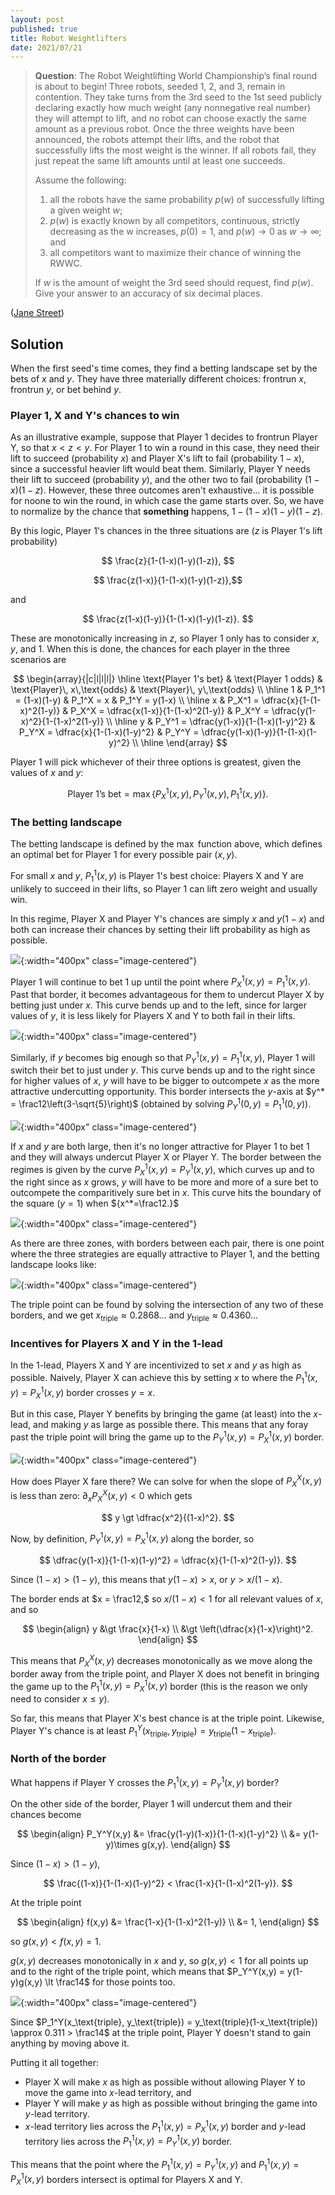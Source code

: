 ```yaml
---
layout: post
published: true
title: Robot Weightlifters
date: 2021/07/21
---
```


>**Question**: The Robot Weightlifting World Championship’s final round is about to begin! Three robots, seeded 1, 2, and 3, remain in contention. They take turns from the 3rd seed to the 1st seed publicly declaring exactly how much weight (any nonnegative real number) they will attempt to lift, and no robot can choose exactly the same amount as a previous robot. Once the three weights have been announced, the robots attempt their lifts, and the robot that successfully lifts the most weight is the winner. If all robots fail, they just repeat the same lift amounts until at least one succeeds.
>
>Assume the following:
>
>1. all the robots have the same probability $p(w)$ of successfully lifting a given weight $w$;
>2. $p(w)$ is exactly known by all competitors, continuous, strictly decreasing as the w increases, $p(0) = 1,$ and $p(w) \rightarrow 0$ as $w \rightarrow \infty$; and
>3. all competitors want to maximize their chance of winning the RWWC.
>
>If $w$ is the amount of weight the 3rd seed should request, find $p(w).$ Give your answer to an accuracy of six decimal places.

<!--more-->

([Jane Street](https://www.janestreet.com/puzzles/robot-weightlifting-index/))

## Solution

When the first seed's time comes, they find a betting landscape set by the bets of $x$ and $y.$ They have three materially different choices: frontrun $x,$ frontrun $y,$ or bet behind $y.$

### Player 1, X and Y's chances to win

As an illustrative example, suppose that Player 1 decides to frontrun Player Y, so that $x < z < y.$ For Player 1 to win a round in this case, they need their lift to succeed (probability $x$) and Player X's lift to fail (probability $1-x$), since a successful heavier lift would beat them. Similarly, Player Y needs their lift to succeed (probability $y$), and the other two to fail (probability $(1-x)(1-z).$ However, these three outcomes aren't exhaustive... it is possible for noone to win the round, in which case the game starts over. So, we have to normalize by the chance that **something** happens, $1-(1-x)(1-y)(1-z).$

By this logic, Player 1's chances in the three situations are ($z$ is Player 1's lift probability)

$$ \frac{z}{1-(1-x)(1-y)(1-z)}, $$

$$ \frac{z(1-x)}{1-(1-x)(1-y)(1-z)},$$

and

$$ \frac{z(1-x)(1-y)}{1-(1-x)(1-y)(1-z)}. $$

These are monotonically increasing in $z,$ so Player 1 only has to consider $x,$ $y,$ and $1.$ When this is done, the chances for each player in the three scenarios are

$$
\begin{array}{|c|l|l|l|} \hline
\text{Player 1's bet} & \text{Player 1 odds} & \text{Player}\, x\,\text{odds} & \text{Player}\, y\,\text{odds} \\ \hline
1 & P_1^1 = (1-x)(1-y) & P_1^X = x & P_1^Y = y(1-x) \\ \hline
x & P_X^1 = \dfrac{x}{1-(1-x)^2(1-y)} & P_X^X = \dfrac{x(1-x)}{1-(1-x)^2(1-y)} & P_X^Y = \dfrac{y(1-x)^2}{1-(1-x)^2(1-y)} \\ \hline
y & P_Y^1 = \dfrac{y(1-x)}{1-(1-x)(1-y)^2} & P_Y^X = \dfrac{x}{1-(1-x)(1-y)^2} & P_Y^Y = \dfrac{y(1-x)(1-y)}{1-(1-x)(1-y)^2} \\ \hline
\end{array}
$$

Player 1 will pick whichever of their three options is greatest, given the values of $x$ and $y:$

$$ \text{Player 1's bet} = \max\{P_X^1(x,y), P_Y^1(x,y), P_1^1(x,y)\}. $$

### The betting landscape

The betting landscape is defined by the $\max$ function above, which defines an optimal bet for Player 1 for every possible pair $(x,y)$. 

For small $x$ and $y,$ $P_1^1(x,y)$ is Player 1's best choice: Players X and Y are unlikely to succeed in their lifts, so Player 1 can lift zero weight and usually win. 

In this regime, Player X and Player Y's chances are simply $x$ and $y(1-x)$ and both can increase their chances by setting their lift probability as high as possible. 

![](/img/2021-07-21-JS-1-lead-increases.png){:width="400px" class="image-centered"}

Player 1 will continue to bet $1$ up until the point where $P_X^1(x,y) = P_1^1(x,y).$ Past that border, it becomes advantageous for them to undercut Player X by betting just under $x.$ This curve bends up and to the left, since for larger values of $y,$ it is less likely for Players X and Y to both fail in their lifts.

![](/img/2021-07-21-JS-1-X-border.png){:width="400px" class="image-centered"}

Similarly, if $y$ becomes big enough so that $P_Y^1(x,y) = P_1^1(x,y)$, Player 1 will switch their bet to just under $y.$ This curve bends up and to the right since for higher values of $x,$ $y$ will have to be bigger to outcompete $x$ as the more attractive undercutting opportunity. This border intersects the $y$-axis at $y^* = \frac12\left(3-\sqrt{5}\right)$ (obtained by solving ${P_Y^1(0,y) = P_1^1(0,y)}$).

![](/img/2021-07-21-JS-1-Y-border.png){:width="400px" class="image-centered"}

If $x$ and $y$ are both large, then it's no longer attractive for Player 1 to bet $1$ and they will always undercut Player X or Player Y. The border between the regimes is given by the curve $P_X^1(x,y) = P_Y^1(x,y),$ which curves up and to the right since as $x$ grows, $y$ will have to be more and more of a sure bet to outcompete the comparitively sure bet in $x.$ This curve hits the boundary of the square (${y=1}$) when ${x^*=\frac12.}$

![](/img/2021-07-21-JS-X-Y-border.png){:width="400px" class="image-centered"}

As there are three zones, with borders between each pair, there is one point where the three strategies are equally attractive to Player 1, and the betting landscape looks like:

![](/img/2021-07-21-JS-zone-boundaries.png){:width="400px" class="image-centered"}

The triple point can be found by solving the intersection of any two of these borders, and we get $x_\text{triple} \approx 0.2868\ldots$ and $y_\text{triple} \approx 0.4360\ldots$

<!-- ### Player X's incentives 

For small $x$ and $y,$ $P_1^1(x,y)$ is Player 1's best choice. In this regime, Player X and Player Y's chances are simply $x$ and $y(1-x)$ and both can increase their chances by setting their lift probability as high as possible.

Player X can increase their chance up until they hit the border $P_1^1(x,y) = P_X^1(x,y),$ beyond which Player 1 will switch from betting $1$ to frontrunning Player X. And what then?

Inspecting the probabilities, Player X's chance in the $x$-lead is equal to the chance in the $1$-lead multiplied by $f(x,y) = (1-x)/(1-(1-x)^2(1-y)).$ 

In other words, $P_1^X(x,y) = f(x,y)\times P_X^X(x,y).$ Likewise, $P_1^Y(x,y) = f(x,y)\times P_X^Y(x,y).$ 

Along this border, $P_1^1(x,y) = P_X^1(x,y).$ Because $\sum_i P_1^i = \sum_i P_X^i = 1,$ this means that 

$$\begin{align}
P_1^X(x,y) + P_1^Y(x,y) &= P_X^X(x,y) + P_X^Y(x,y) \\
&= f(x,y)\times \left( P_1^X(x,y) + P_1^Y(x,y)\right),
\end{align}$$ 

or, $f(x,y) = 1.$ 

$f(x,y)$ is monotonically decreasing in $x$ and $y,$ so on the $1$-lead side of the border (small $x$ and $y$), $f(x,y) > 1$ and on the other side, $f(x,y) < 1.$  -->

### Incentives for Players X and Y in the $1$-lead
<!-- at the $P_1^1(x,y) = P_Y^1(x,y)$ border -->

In the $1$-lead, Players X and Y are incentivized to set $x$ and $y$ as high as possible. Naively, Player X can achieve this by setting $x$ to where the $P_1^1(x,y)=P_X^1(x,y)$ border crosses $y=x.$ 

But in this case, Player Y benefits by bringing the game (at least) into the $x$-lead, and making $y$ as large as possible there. This means that any foray past the triple point will bring the game up to the $P_Y^1(x,y) = P_X^1(x,y)$ border. 

![](/img/2021-07-21-JS-X-Y-border-game.png){:width="400px" class="image-centered"}

How does Player X fare there? We can solve for when the slope of $P_X^X(x,y)$ is less than zero: ${\partial_x P_X^X(x,y) < 0 }$ which gets

$$ y \gt \dfrac{x^2}{(1-x)^2}. $$

Now, by definition, $P_Y^1(x,y) = P_X^1(x,y)$ along the border, so

$$ \dfrac{y(1-x)}{1-(1-x)(1-y)^2} = \dfrac{x}{1-(1-x)^2(1-y)}. $$

Since $(1-x) > (1-y),$ this means that $y(1-x) > x,$ or $y > x/(1-x).$ 

The border ends at $x = \frac12,$ so $x/(1-x) < 1$ for all relevant values of $x,$ and so 

$$
\begin{align}
y &\gt \frac{x}{1-x} \\
  &\gt \left(\dfrac{x}{1-x}\right)^2.
\end{align}
$$

This means that $P_X^X(x,y)$ decreases monotonically as we move along the border away from the triple point, and Player X does not benefit in bringing the game up to the $P_1^1(x,y) = P_X^1(x,y)$ border (this is the reason we only need to consider $x \leq y$).

So far, this means that Player X's best chance is at the triple point. Likewise, Player Y's chance is at least ${P_1^Y(x_\text{triple},y_\text{triple}) = y_\text{triple}\left(1-x_\text{triple}\right)}.$

### North of the border

What happens if Player Y crosses the $P_1^1(x,y) = P_Y^1(x,y)$ border?

On the other side of the border, Player 1 will undercut them and their chances become

$$
\begin{align}
P_Y^Y(x,y) &= \frac{y(1-y)(1-x)}{1-(1-x)(1-y)^2} \\
&= y(1-y)\times g(x,y).
\end{align}
$$ 

Since $(1-x) > (1-y),$

$$ \frac{(1-x)}{1-(1-x)(1-y)^2} < \frac{1-x}{1-(1-x)^2(1-y)}. $$

At the triple point

$$
\begin{align}
f(x,y) &= \frac{1-x}{1-(1-x)^2(1-y)} \\
&= 1,
\end{align}
$$

so $g(x,y) < f(x,y) = 1.$ 

$g(x,y)$ decreases monotonically in $x$ and $y,$ so $g(x,y) < 1$ for all points up and to the right of the triple point, which means that $P_Y^Y(x,y) = y(1-y)g(x,y) \lt \frac14$ for those points too. 

![](/img/2021-07-21-JS-g-zone.png){:width="400px" class="image-centered"}

Since $P_1^Y(x_\text{triple}, y_\text{triple}) = y_\text{triple}(1-x_\text{triple}) \approx 0.311 > \frac14$ at the triple point, Player Y doesn't stand to gain anything by moving above it.

Putting it all together:

- Player X will make $x$ as high as possible without allowing Player Y to move the game into $x$-lead territory, and 
- Player Y will make $y$ as high as possible without bringing the game into $y$-lead territory. 
- $x$-lead territory lies across the $P_1^1(x,y) = P_X^1(x,y)$ border and $y$-lead territory lies across the $P_1^1(x,y) = P_Y^1(x,y)$ border.

This means that the point where the $P_1^1(x,y) = P_Y^1(x,y)$ and $P_1^1(x,y) = P_X^1(x,y)$ borders intersect is optimal for Players X and Y.

<!-- ## Strategy recap

To recap, Player X sets $x$ as high as they can, knowing that it never benefits them to go into the $x$-lead regime. 

 -->
